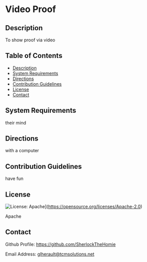 
Video Proof
========

  ## Description

To show proof via video

  ## Table of Contents

  - [Description](#description)
  - [System Requirements](#systemreqs)
  - [Directions](#directions)
  - [Contribution Guidelines](#conguide)
  - [License](#license)
  - [Contact](#user)

  ## System Requirements

their mind

  ## Directions

with a computer

  ## Contribution Guidelines

have fun

  ## License

![License: Apache](https://img.shields.io/badge/License-Apache_2.0-blue.svg)](https://opensource.org/licenses/Apache-2.0)
  
Apache


  ## Contact

Github Profile: https://github.com/SherlockTheHomie

Email Address: glherault@tcmsolutions.net

